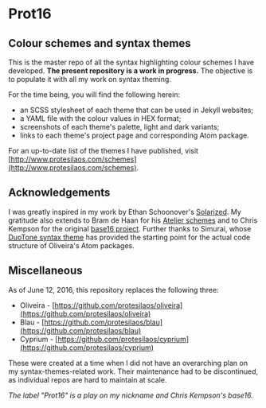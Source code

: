 # Prot16

## Colour schemes and syntax themes

This is the master repo of all the syntax highlighting colour schemes I have developed. **The present repository is a work in progress.** The objective is to populate it with all my work on syntax theming.

For the time being, you will find the following herein:

- an SCSS stylesheet of each theme that can be used in Jekyll websites;
- a YAML file with the colour values in HEX format;
- screenshots of each theme's palette, light and dark variants;
- links to each theme's project page and corresponding Atom package.

For an up-to-date list of the themes I have published, visit [http://www.protesilaos.com/schemes](http://www.protesilaos.com/schemes).

## Acknowledgements

I was greatly inspired in my work by Ethan Schoonover's [Solarized](http://ethanschoonover.com/solarized). My gratitude also extends to Bram de Haan for his [Atelier schemes](http://atelierbram.github.io/syntax-highlighting/atelier-schemes/) and to Chris Kempson for the original [base16 project](http://chriskempson.github.io/base16/). Further thanks to Simurai, whose [DuoTone syntax theme](https://github.com/simurai/duotone-syntax) has provided the starting point for the actual code structure of Oliveira's Atom packages.

## Miscellaneous

As of June 12, 2016, this repository replaces the following three:

- Oliveira - [https://github.com/protesilaos/oliveira](https://github.com/protesilaos/oliveira)
- Blau - [https://github.com/protesilaos/blau](https://github.com/protesilaos/blau)
- Cyprium - [https://github.com/protesilaos/cyprium](https://github.com/protesilaos/cyprium)

These were created at a time when I did not have an overarching plan on my syntax-themes-related work. Their maintenance had to be discontinued, as individual repos are hard to maintain at scale.

*The label "Prot16" is a play on my nickname and Chris Kempson's base16.*
